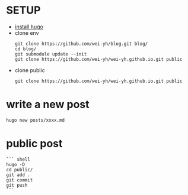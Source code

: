 # SETUP
- [install hugo](https://gohugo.io/installation/)
- clone env
    ``` shell
    git clone https://github.com/wei-yh/blog.git blog/
    cd blog/
    git submodule update --init
    git clone https://github.com/wei-yh/wei-yh.github.io.git public
    ```
- clone public
    ``` shell 
    git clone https://github.com/wei-yh/wei-yh.github.io.git public
    ```
# write a new post
` hugo new posts/xxxx.md `

# public post
    ``` shell
    hugo -D
    cd public/
    git add .
    git commit
    git push
    ```
